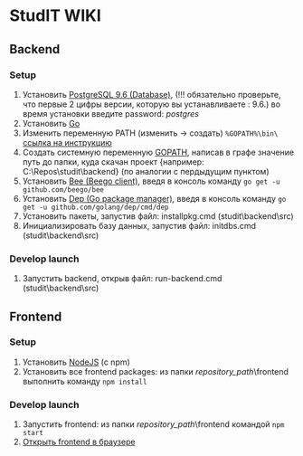 # StudIT WIKI

## Backend

### Setup

1. Установить [PostgreSQL 9.6 (Database)](https://www.postgresql.org/download/), (!!! обязательно проверьте, что первые 2 цифры версии, которую вы устанавливаете : 9.6.)  во время установки введите password: *postgres* 
2. Установить [Go](https://golang.org/dl/)
3. Изменить переменную PATH (изменить → создать) `%GOPATH%\bin\ ` [ссылка на инструкцию](https://www.java.com/ru/download/help/path.xml) 
4. Создать системную переменную 
[GOPATH](https://github.com/golang/go/wiki/GOPATH), написав в графе значение путь до папки, куда скачан проект {например: C:\Repos\studit\backend} (по аналогии с пердыдущим пунктом)
5. Установить [Bee (Beego client)](https://github.com/beego/bee), введя в консоль команду `go get -u github.com/beego/bee`
6. Установить [Dep (Go package manager)](https://github.com/golang/dep), введя в консоль команду `go get -u github.com/golang/dep/cmd/dep`
7. Установить пакеты, запустив файл: installpkg.cmd (studit\backend\src)
8. Инициализировать базу данных, запустив файл: initdbs.cmd (studit\backend\src)

### Develop launch
1. Запустить backend, открыв файл: run-backend.cmd (studit\backend\src)

## Frontend

### Setup

1. Установить [NodeJS](https://nodejs.org/en/) (с npm)
1. Установить все frontend packages: из папки *repository_path*\frontend выполнить команду `npm install`

### Develop launch

1. Запустить frontend: из папки *repository_path*\frontend командой `npm start`
1. [Открыть frontend в браузере](http://localhost:4200) 

